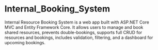 # Internal_Booking_System
Internal Resource Booking System is a web app built with ASP.NET Core MVC and Entity Framework Core. It allows users to manage and book shared resources, prevents double-bookings, supports full CRUD for resources and bookings, includes validation, filtering, and a dashboard for upcoming bookings.
